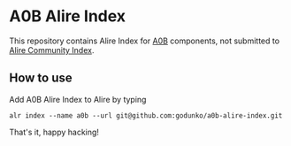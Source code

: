 # A0B Alire Index

This repository contains Alire Index for [A0B](https://github.com/godunko/a0b)  components, not submitted to [Alire Community Index](https://github.com/alire-project/alire-index).

## How to use

Add A0B Alire Index to Alire by typing

```
alr index --name a0b --url git@github.com:godunko/a0b-alire-index.git
```

That's it, happy hacking!
